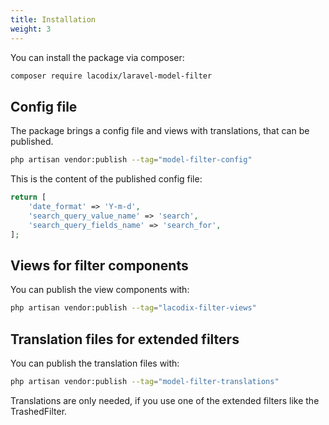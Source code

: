 ```yaml
---
title: Installation
weight: 3
---
```


You can install the package via composer:

```bash
composer require lacodix/laravel-model-filter
```

## Config file

The package brings a config file and views with translations, that can be published.

```bash
php artisan vendor:publish --tag="model-filter-config"
```

This is the content of the published config file:

```php
return [
    'date_format' => 'Y-m-d',
    'search_query_value_name' => 'search',
    'search_query_fields_name' => 'search_for',
];
```

## Views for filter components

You can publish the view components with:

```bash
php artisan vendor:publish --tag="lacodix-filter-views"
```

## Translation files for extended filters

You can publish the translation files with:

```bash
php artisan vendor:publish --tag="model-filter-translations"
```

Translations are only needed, if you use one of the extended filters like the
TrashedFilter.
